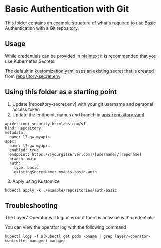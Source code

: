 # Basic Authentication with Git
This folder contains an example structure of what's required to use Basic Authentication with a Git repository.

## Usage
While credentials can be provided in [plaintext](./apis-repository-plaintext-auth.yaml) it is recommended that you use Kubernetes Secrets.

The default in [kustomization.yaml](./kustomization.yaml) uses an existing secret that is created from [repository-secret.env](./repository-secret.env).

## Using this folder as a starting point
1. Update [repository-secret.env] with your git username and personal access token
2. Update the endpoint, names and branch in [apis-repository.yaml](./apis-repository.yaml)
```
apiVersion: security.brcmlabs.com/v1
kind: Repository
metadata:
  name: l7-gw-myapis
spec:
  name: l7-gw-myapis
  enabled: true
  endpoint: https://[yourgitserver.com]/[username]/[reponame]
  branch: main
  auth:
    type: basic
    existingSecretName: myapis-basic-auth
```
3. Apply using Kustomize
```
kubectl apply -k ./example/repositories/auth/basic
```

## Troubleshooting
The Layer7 Operator will log an error if there is an issue with credentials.

You can view the operator log with the following command
```
kubectl logs -f $(kubectl get pods -oname | grep layer7-operator-controller-manager) manager
```